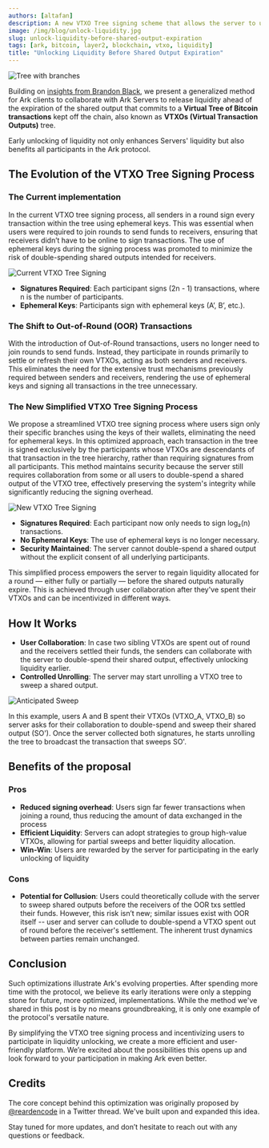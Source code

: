 ```yaml
---
authors: [altafan]
description: A new VTXO Tree signing scheme that allows the server to unlock liquidity before a round expiration.
image: /img/blog/unlock-liquidity.jpg
slug: unlock-liquidity-before-shared-output-expiration
tags: [ark, bitcoin, layer2, blockchain, vtxo, liquidity]
title: "Unlocking Liquidity Before Shared Output Expiration"
---
```

![Tree with branches](/img/blog/unlock-liquidity.jpg)

Building on [insights from Brandon Black](https://x.com/reardencode/status/1667968763927592960), we present a generalized method for Ark clients to collaborate with Ark Servers to release liquidity ahead of the expiration of the shared output that commits to a **Virtual Tree of Bitcoin transactions** kept off the chain, also known as **VTXOs (Virtual Transaction Outputs)** tree.

Early unlocking of liquidity not only enhances Servers' liquidity but also benefits all participants in the Ark protocol.

<!-- truncate -->

## The Evolution of the VTXO Tree Signing Process

### The Current implementation

In the current VTXO tree signing process, all senders in a round sign every transaction within the tree using ephemeral keys. This was essential when users were required to join rounds to send funds to receivers, ensuring that receivers didn’t have to be online to sign transactions. The use of ephemeral keys during the signing process was promoted to minimize the risk of double-spending shared outputs intended for receivers.

![Current VTXO Tree Signing](https://gist.github.com/user-attachments/assets/3e50c4b0-40e9-4ea3-8fb1-44256d14e530)

- **Signatures Required**: Each participant signs (2n - 1) transactions, where n is the number of participants.
- **Ephemeral Keys**: Participants sign with ephemeral keys (A’, B’, etc.).

### The Shift to Out-of-Round (OOR) Transactions

With the introduction of Out-of-Round transactions, users no longer need to join rounds to send funds. Instead, they participate in rounds primarily to settle or refresh their own VTXOs, acting as both senders and receivers. This eliminates the need for the extensive trust mechanisms previously required between senders and receivers, rendering the use of ephemeral keys and signing all transactions in the tree unnecessary.

### The New Simplified VTXO Tree Signing Process

We propose a streamlined VTXO tree signing process where users sign only their specific branches using the keys of their wallets, eliminating the need for ephemeral keys. In this optimized approach, each transaction in the tree is signed exclusively by the participants whose VTXOs are descendants of that transaction in the tree hierarchy, rather than requiring signatures from all participants. This method maintains security because the server still requires collaboration from some or all users to double-spend a shared output of the VTXO tree, effectively preserving the system's integrity while significantly reducing the signing overhead.

![New VTXO Tree Signing](https://gist.github.com/user-attachments/assets/4f69b6e8-6bf4-4e72-9cd2-8c989e0e55c3)

- **Signatures Required**: Each participant now only needs to sign log₂(n) transactions.
- **No Ephemeral Keys**: The use of ephemeral keys is no longer necessary.
- **Security Maintained**: The server cannot double-spend a shared output without the explicit consent of all underlying participants.

This simplified process empowers the server to regain liquidity allocated for a round — either fully or partially — before the shared outputs naturally expire. This is achieved through user collaboration after they've spent their VTXOs and can be incentivized in different ways.

## How It Works

- **User Collaboration**: In case two sibling VTXOs are spent out of round and the receivers settled their funds, the senders can collaborate with the server to double-spend their shared output, effectively unlocking liquidity earlier.
- **Controlled Unrolling**: The server may start unrolling a VTXO tree to sweep a shared output.

![Anticipated Sweep](https://gist.github.com/user-attachments/assets/572a5bfc-73c0-4964-8d7d-636cc1cd0ce9)

In this example, users A and B spent their VTXOs (VTXO_A, VTXO_B) so server asks for their collaboration to double-spend and sweep their shared output (SO'). Once the server collected both signatures, he starts unrolling the tree to broadcast the transaction that sweeps SO'.

## Benefits of the proposal

### Pros

- **Reduced signing overhead**: Users sign far fewer transactions when joining a round, thus reducing the amount of data exchanged in the process 
- **Efficient Liquidity**: Servers can adopt strategies to group high-value VTXOs, allowing for partial sweeps and better liquidity allocation.
- **Win-Win**: Users are rewarded by the server for participating in the early unlocking of liquidity

### Cons

- **Potential for Collusion**: Users could theoretically collude with the server to sweep shared outputs before the receivers of the OOR txs settled their funds. However, this risk isn’t new; similar issues exist with OOR itself -- user and server can collude to double-spend a VTXO spent out of round before the receiver's settlement. The inherent trust dynamics between parties remain unchanged.

## Conclusion

Such optimizations illustrate Ark's evolving properties. After spending more time with the protocol, we believe its early iterations were only a stepping stone for future, more optimized, implementations. While the method we've shared in this post is by no means groundbreaking, it is only one example of the protocol's versatile nature.

By simplifying the VTXO tree signing process and incentivizing users to participate in liquidity unlocking, we create a more efficient and user-friendly platform. We’re excited about the possibilities this opens up and look forward to your participation in making Ark even better.

## Credits

The core concept behind this optimization was originally proposed by [@reardencode](https://x.com/reardencode) in a Twitter thread. We've built upon and expanded this idea.

Stay tuned for more updates, and don’t hesitate to reach out with any questions or feedback.
